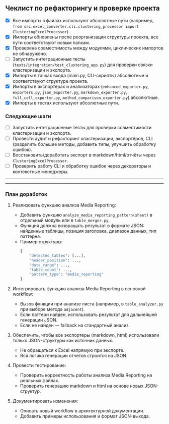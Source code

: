 
## Чеклист по рефакторингу и проверке проекта

- [x] Все импорты в файлах используют абсолютные пути (например, `from src.excel_converter.cli.clustering_processor import ClusteringExcelProcessor`).
- [x] Импорты обновлены после реорганизации структуры проекта, все пути соответствуют новым папкам.
- [x] Проверена совместимость между модулями, циклических импортов не обнаружено.
- [ ] Запустить интеграционные тесты (`tests/integration/test_clustering_app.py`) для проверки связки кластеризации и экспорта.
- [x] Импорты в точках входа (main.py, CLI-скрипты) абсолютные и соответствуют структуре проекта.
- [x] Импорты в экспортерах и анализаторах (`enhanced_exporter.py`, `exporters.py`, `json_exporter.py`, `markdown_exporter.py`, `full_cell_exporter.py`, `method_comparison_exporter.py`) абсолютные.
- [x] Импорты в тестах используют абсолютные пути.

### Следующие шаги
- [ ] Запустить интеграционные тесты для проверки совместимости кластеризации и экспорта.
- [ ] Провести аудит и рефакторинг кластеризации, экспортёров, CLI (разделить большие методы, добавить типы, улучшить обработку ошибок).
- [ ] Восстановить/доработать экспорт в markdown/html/отчёты через `ClusteringExcelProcessor`.
- [ ] Проверить работу CLI и обработку ошибок через декораторы и контекстные менеджеры.

---

---
### План доработок

1. Реализовать функцию анализа Media Reporting:
   - Добавить функцию `analyze_media_reporting_pattern(sheet)` в отдельный модуль или в `table_merger.py`.
   - Функция должна возвращать результат в формате JSON: найденные таблицы, позиция заголовка, диапазон данных, тип паттерна.
   - Пример структуры:
     ```python
     {
         "detected_tables": [...],
         "header_position": ...,
         "data_range": ...,
         "table_count": ...,
         "pattern_type": "media_reporting"
     }
     ```

2. Интегрировать функцию анализа Media Reporting в основной workflow:
   - Вызов функции при анализе листа (например, в `table_analyzer.py` при выборе метода `adjacent`).
   - Если паттерн найден, использовать результат для дальнейшей генерации JSON.
   - Если не найден — fallback на стандартный анализ.

3. Обеспечить, чтобы все экспортеры (markdown, html) использовали только JSON-структуры как источник данных.
   - Не обращаться к Excel напрямую при экспорте.
   - Вся логика генерации отчетов строится на JSON.

4. Провести тестирование:
   - Проверить корректность работы анализа Media Reporting на реальных файлах.
   - Проверить генерацию markdown и html на основе новых JSON-структур.

5. Документировать изменения:
   - Описать новый workflow в архитектурной документации.
   - Добавить примеры использования и формат JSON-выхода.